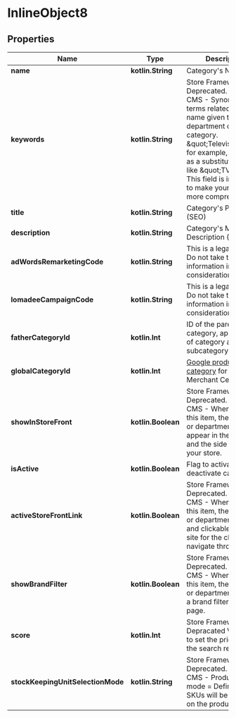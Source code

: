 
# InlineObject8

## Properties
Name | Type | Description | Notes
------------ | ------------- | ------------- | -------------
**name** | **kotlin.String** | Category&#39;s Name | 
**keywords** | **kotlin.String** | Store Framework - Deprecated.  Classic CMS - Synonyms of terms related to the name given to your department or category. \&quot;Television\&quot;, for example, can have as a substitute word like \&quot;TV\&quot;. This field is important to make your searches more comprehensive |  [optional]
**title** | **kotlin.String** | Category&#39;s Page Title (SEO) |  [optional]
**description** | **kotlin.String** | Category&#39;s Meta Page Description (SEO) |  [optional]
**adWordsRemarketingCode** | **kotlin.String** | This is a legacy field. Do not take this information into consideration. |  [optional]
**lomadeeCampaignCode** | **kotlin.String** | This is a legacy field. Do not take this information into consideration. |  [optional]
**fatherCategoryId** | **kotlin.Int** | ID of the parent category, apply in case of category and subcategory |  [optional]
**globalCategoryId** | **kotlin.Int** | [Google product category](https://support.google.com/merchants/answer/6324436?hl&#x3D;en#zippy&#x3D;%2Cproducts-sold-on-google%2Cshopping-ads-campaigns) for Google Merchant Center |  [optional]
**showInStoreFront** | **kotlin.Boolean** | Store Framework - Deprecated.  Classic CMS - When selecting this item, the category or department will appear in the top menu and the side menu of your store.   |  [optional]
**isActive** | **kotlin.Boolean** | Flag to activate or deactivate category |  [optional]
**activeStoreFrontLink** | **kotlin.Boolean** | Store Framework - Deprecated.  Classic CMS - When selecting this item, the category or department is active and clickable on the site for the client to navigate through it.   |  [optional]
**showBrandFilter** | **kotlin.Boolean** | Store Framework - Deprecated.  Classic CMS - When selecting this item, the category or department will have a brand filter on the page.   |  [optional]
**score** | **kotlin.Int** | Store Framework - Depracated  Value used to set the priority on the search result page.   |  [optional]
**stockKeepingUnitSelectionMode** | **kotlin.String** | Store Framework - Deprecated.  Classic CMS - Product display mode &#x3D; Defines how SKUs will be displayed on the product page   |  [optional]



